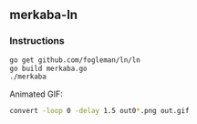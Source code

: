 ## merkaba-ln

### Instructions

```sh
go get github.com/fogleman/ln/ln
go build merkaba.go
./merkaba
```

Animated GIF:

```sh
convert -loop 0 -delay 1.5 out0*.png out.gif
```
